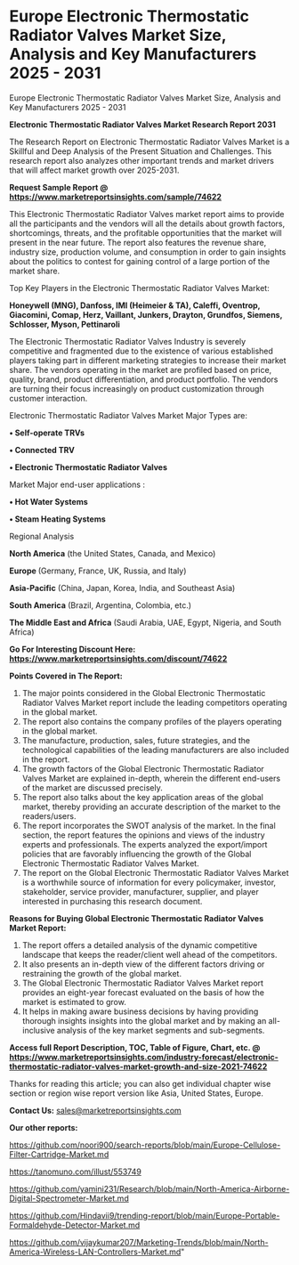 # Europe Electronic Thermostatic Radiator Valves Market Size, Analysis and Key Manufacturers 2025 - 2031
Europe Electronic Thermostatic Radiator Valves Market Size, Analysis and Key Manufacturers 2025 - 2031

<strong>Electronic Thermostatic Radiator Valves Market Research Report 2031</strong>

The Research Report on Electronic Thermostatic Radiator Valves Market is a Skillful and Deep Analysis of the Present Situation and Challenges. This research report also analyzes other important trends and market drivers that will affect market growth over 2025-2031.

<strong>Request Sample Report @ <a href=https://www.marketreportsinsights.com/sample/74622>https://www.marketreportsinsights.com/sample/74622</a></strong>

This Electronic Thermostatic Radiator Valves market report aims to provide all the participants and the vendors will all the details about growth factors, shortcomings, threats, and the profitable opportunities that the market will present in the near future. The report also features the revenue share, industry size, production volume, and consumption in order to gain insights about the politics to contest for gaining control of a large portion of the market share.

Top Key Players in the Electronic Thermostatic Radiator Valves Market:

<strong>Honeywell (MNG), Danfoss, IMI (Heimeier & TA), Caleffi, Oventrop, Giacomini, Comap, Herz, Vaillant, Junkers, Drayton, Grundfos, Siemens, Schlosser, Myson, Pettinaroli</strong>

The Electronic Thermostatic Radiator Valves Industry is severely competitive and fragmented due to the existence of various established players taking part in different marketing strategies to increase their market share. The vendors operating in the market are profiled based on price, quality, brand, product differentiation, and product portfolio. The vendors are turning their focus increasingly on product customization through customer interaction.

Electronic Thermostatic Radiator Valves Market Major Types are:

<strong>• Self-operate TRVs

• Connected TRV

• Electronic Thermostatic Radiator Valves</strong>

Market Major end-user applications :

<strong>• Hot Water Systems

• Steam Heating Systems</strong>

Regional Analysis

</u><strong><b>North America</b></strong> (the United States, Canada, and Mexico)

<strong><b>Europe </b></strong>(Germany, France, UK, Russia, and Italy)

<strong><b>Asia-Pacific</b></strong> (China, Japan, Korea, India, and Southeast Asia)

<strong><b>South America</b></strong> (Brazil, Argentina, Colombia, etc.)

<strong><b>The Middle East and Africa</b></strong> (Saudi Arabia, UAE, Egypt, Nigeria, and South Africa)

<strong>Go For Interesting Discount Here: <a href=https://www.marketreportsinsights.com/discount/74622>https://www.marketreportsinsights.com/discount/74622</a></strong>

<strong>Points Covered in The Report:</strong>
<ol>
  <li>The major points considered in the Global Electronic Thermostatic Radiator Valves Market report include the leading competitors operating in the global market.</li>
  <li>The report also contains the company profiles of the players operating in the global market.</li>
  <li>The manufacture, production, sales, future strategies, and the technological capabilities of the leading manufacturers are also included in the report.</li>
  <li>The growth factors of the Global Electronic Thermostatic Radiator Valves Market are explained in-depth, wherein the different end-users of the market are discussed precisely.</li>
  <li>The report also talks about the key application areas of the global market, thereby providing an accurate description of the market to the readers/users.</li>
  <li>The report incorporates the SWOT analysis of the market. In the final section, the report features the opinions and views of the industry experts and professionals. The experts analyzed the export/import policies that are favorably influencing the growth of the Global Electronic Thermostatic Radiator Valves Market.</li>
  <li>The report on the Global Electronic Thermostatic Radiator Valves Market is a worthwhile source of information for every policymaker, investor, stakeholder, service provider, manufacturer, supplier, and player interested in purchasing this research document.</li>
</ol>
<strong>Reasons for Buying Global Electronic Thermostatic Radiator Valves Market Report:</strong>

<ol>
  <li>The report offers a detailed analysis of the dynamic competitive landscape that keeps the reader/client well ahead of the competitors.</li>
  <li>It also presents an in-depth view of the different factors driving or restraining the growth of the global market.</li>
  <li>The Global Electronic Thermostatic Radiator Valves Market report provides an eight-year forecast evaluated on the basis of how the market is estimated to grow.</li>
  <li>It helps in making aware business decisions by having providing thorough insights insights into the global market and by making an all-inclusive analysis of the key market segments and sub-segments.</li>
</ol>
<strong>Access full Report Description, TOC, Table of Figure, Chart, etc. @ <a href=https://www.marketreportsinsights.com/industry-forecast/electronic-thermostatic-radiator-valves-market-growth-and-size-2021-74622>https://www.marketreportsinsights.com/industry-forecast/electronic-thermostatic-radiator-valves-market-growth-and-size-2021-74622</a></strong>


Thanks for reading this article; you can also get individual chapter wise section or region wise report version like Asia, United States, Europe.

<strong>Contact Us:</strong>
sales@marketreportsinsights.com

<strong>Our other reports:</strong>

<a href=https://github.com/noori900/search-reports/blob/main/Europe-Cellulose-Filter-Cartridge-Market.md>https://github.com/noori900/search-reports/blob/main/Europe-Cellulose-Filter-Cartridge-Market.md</a>

<a href=https://tanomuno.com/illust/553749>https://tanomuno.com/illust/553749</a>

<a href=https://github.com/yamini231/Research/blob/main/North-America-Airborne-Digital-Spectrometer-Market.md>https://github.com/yamini231/Research/blob/main/North-America-Airborne-Digital-Spectrometer-Market.md</a>

<a href=https://github.com/Hindavii9/trending-report/blob/main/Europe-Portable-Formaldehyde-Detector-Market.md>https://github.com/Hindavii9/trending-report/blob/main/Europe-Portable-Formaldehyde-Detector-Market.md</a>

<a href=https://github.com/vijaykumar207/Marketing-Trends/blob/main/North-America-Wireless-LAN-Controllers-Market.md>https://github.com/vijaykumar207/Marketing-Trends/blob/main/North-America-Wireless-LAN-Controllers-Market.md</a>"
